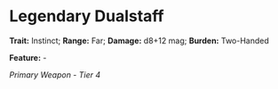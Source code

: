 # Legendary Dualstaff

**Trait:** Instinct; **Range:** Far; **Damage:** d8+12 mag; **Burden:** Two-Handed

**Feature:** -

*Primary Weapon - Tier 4*
